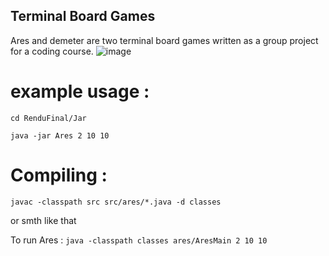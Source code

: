 ## Terminal Board Games

Ares and demeter are two terminal board games written as a group project for a coding course. 
![image](https://github.com/user-attachments/assets/1526bd2d-f633-4d96-81fe-ec7e8f033e19)

# example usage : 
`cd RenduFinal/Jar`

`java -jar Ares 2 10 10`

# Compiling : 
`javac -classpath src src/ares/*.java -d classes`

or smth like that

To run Ares : 
`java -classpath classes ares/AresMain 2 10 10`

